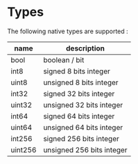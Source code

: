 # Types

The following native types are supported :

| name		| description              | 
|-----------|--------------------------|
| bool		| boolean / bit	           |
| int8		| signed 8 bits integer    |
| uint8		| unsigned 8 bits integer  |
| int32		| signed 32 bits integer   |
| uint32	| unsigned 32 bits integer |
| int64		| signed 64 bits integer   |
| uint64	| unsigned 64 bits integer |
| int256	| signed 256 bits integer  |
| uint256	| unsigned 256 bits integer|

